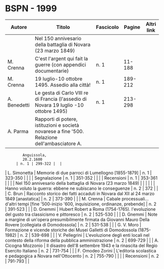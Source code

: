 # BSPN - 1999

| Autore       | Titolo                                                                                         | Fascicolo | Pagine  | Altri link |
|--------------|------------------------------------------------------------------------------------------------|-----------|---------|------------|
|              | Nel 150 annivesario della battaglia di Novara (23 marzo 1849)                                  |           |         |            |
| M. Crenna    | C'est l'argent qui fait la guerre (con appendici documentarie)                                 | n. 1      | 11-188  |            |
| M. Crenna    | 19 luglio-10 ottobre 1495. Assedio alla città!                                                 | n. 1      | 189-212 |            |
| A. Benedetti | Le gesta di Carlo VIII re di Francia (l'assedio di Novara 19 luglio -10 ottobre 1495)          | n. 1      | 213-298 |            |
| A. Parma     | Rapporti di potere, istituzioni e società novarese a fine '500. Relazione dell'ambasciatore A. 

            Anguissola,
            20.2.1600
         | n. 1 | 299-322 |  |

| L. Simonetta | Memorie di due parroci di Lumellogno [1855-1879] | n. 1 | 323-350 | |
| | Segnalazione | n. 1 | 351-352 | |
| | Recensioni | n. 1 | 353-361 | |
| | Nel 150 annivesario della battaglia di Novara (23 marzo 1849) | | | |
| | Hanno voluto la guerra: ebbene ne subiscano le conseguenze | n. 2 | 372 | |
| C. Brun | Racconto storico dei fatti accaduti in Novara dal XII al 24 marzo 1849 [anastatica] | n. 2 | 373-390 | |
| M. Crenna | Cabale processuali... d'altri tempi [fine '500-inizio '600, inquisizione, ordinanze, prebende] | n. 2 | 391-523 | |
| D. Gnemmi | Hubert Robert a Roma (1754-1765). l'evoluzione del gusto tra classicismo e pittoresco | n. 2 | 525-530 | |
| D. Gnemmi | Note a margine di un'opera presumibilmente firmata da Giovanni Mauro Della Rovere [collegiata di Domodossola]
| n. 2 | 531-538 | |
| G. V. Moro | Formazione e vicende storiche dei Musei Galletti di Domodossola (1875-1982) | n. 2 | 539-698 | |
| V. Pellegrini | L'evoluzione degli enti locali nel contesto della riforma della pubblica amministrazione | n. 2 | 699-729 | |
| A. Cicogna Mozzonio | Il disastro dell'8 settembre 1943 e la rinascita del Regio Esercito Italiano | n. 2 | 731-754 | |
| F. Omodeo Zorini | L'editoria scolastica e pedagogica a Novara nell'Ottocento | n. 2 | 755-790 | |
| | Recensioni | n. 2 | 791-793 | |
